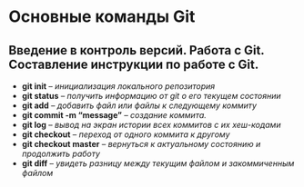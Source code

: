 # Основные команды Git
## Введение в контроль версий. Работа с Git. Составление инструкции по работе с Git.
* __git init__ – _инициализация локального репозитория_
* __git status__ – _получить информацию от git о его текущем состоянии_
* __git add__ – _добавить файл или файлы к следующему коммиту_
* __git commit -m “message”__ – _создание коммита._
* __git log__ – _вывод на экран истории всех коммитов с их хеш-кодами_
* __git checkout__ – _переход от одного коммита к другому_
* __git checkout master__ – _вернуться к актуальному состоянию и продолжить работу_
* __git diff__ – _увидеть разницу между текущим файлом и закоммиченным файлом_